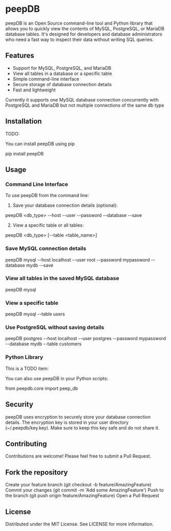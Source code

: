# peepDB

peepDB is an Open Source command-line tool and Python library that allows you to quickly view the contents of MySQL, PostgreSQL, or MariaDB database tables. It's designed for developers and database administrators who need a fast way to inspect their data without writing SQL queries.

## Features

- Support for MySQL, PostgreSQL, and MariaDB
- View all tables in a database or a specific table
- Simple command-line interface
- Secure storage of database connection details
- Fast and lightweight

Currently it supports one MySQL database connection concurrently with PostgreSQL and MariaDB 
but not multiple connections of the same db type

## Installation

TODO:

You can install peepDB using pip

pip install peepDB 

## Usage

### Command Line Interface

To use peepDB from the command line:

1. Save your database connection details (optional):

peepDB <db_type> --host <host> --user <user> --password <password> --database <database> --save

2. View a specific table or all tables:

peepDB <db_type> [--table <table_name>]

### Save MySQL connection details
peepDB mysql --host localhost --user root --password mypassword --database mydb --save

### View all tables in the saved MySQL database
peepDB mysql

### View a specific table
peepDB mysql --table users

### Use PostgreSQL without saving details
peepDB postgres --host localhost --user postgres --password mypassword --database mydb --table customers

### Python Library 

This is a TODO item:

You can also use peepDB in your Python scripts:

from peepdb.core import peep_db

## Security
peepDB uses encryption to securely store your database connection details. The encryption key is stored in your user directory (~/.peepdb/key.key). Make sure to keep this key safe and do not share it.

## Contributing
Contributions are welcome! Please feel free to submit a Pull Request.

## Fork the repository
Create your feature branch (git checkout -b feature/AmazingFeature)
Commit your changes (git commit -m 'Add some AmazingFeature')
Push to the branch (git push origin feature/AmazingFeature)
Open a Pull Request

## License
Distributed under the MIT License. See LICENSE for more information.